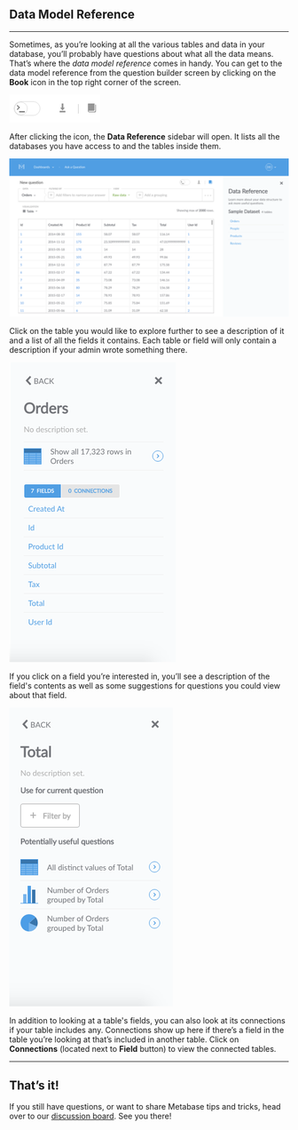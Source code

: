 
## Data Model Reference
---
Sometimes, as you’re looking at all the various tables and data in your database, you’ll probably have questions about what all the data means. That’s where the *data model reference* comes in handy. You can get to the data model reference from the question builder screen by clicking on the **Book** icon in the top right corner of the screen.

![bookicon](images/Bookicon.png)

After clicking the icon, the **Data Reference** sidebar will open. It lists all the databases you have access to and the tables inside them. 
 
![datareference](images/DataReference.png)

Click on the table you would like to explore further to see a description of it and a list of all the fields it contains. Each table or field will only contain a description if your admin wrote something there.

![datareferencetab](images/DataReferenceTab.png)

If you click on a field you’re interested in, you’ll see a description of the field's contents as well as some suggestions for questions you could view about that field.

![datatableexplore](images/DataTableExplore.png)

In addition to looking at a table's fields, you can also look at its connections if your table includes any. Connections show up here if there’s a field in the table you’re looking at that’s included in another table. Click on **Connections** (located next to **Field** button) to view the connected tables.

---
## That’s it!
If you still have questions, or want to share Metabase tips and tricks, head over to our [discussion board](). See you there!

